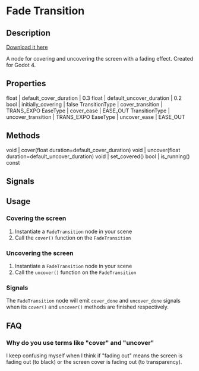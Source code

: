 # Fade Transition
## Description
[Download it here](https://godotengine.org/asset-library/asset/1663)

A node for covering and uncovering the screen with a fading effect. Created for Godot 4.

## Properties
float | default_cover_duration | 0.3
float | default_uncover_duration | 0.2
bool | initially_covering | false
TransitionType | cover_transition | TRANS_EXPO
EaseType | cover_ease | EASE_OUT
TransitionType | uncover_transition | TRANS_EXPO
EaseType | uncover_ease | EASE_OUT

## Methods
void | cover(float duration=default_cover_duration)
void | uncover(float duration=default_uncover_duration)
void | set_covered()
bool | is_running() const

## Signals



## Usage
### Covering the screen
1. Instantiate a `FadeTransition` node in your scene
2. Call the `cover()` function on the `FadeTransition`

### Uncovering the screen
1. Instantiate a `FadeTransition` node in your scene
2. Call the `uncover()` function on the `FadeTransition`

### Signals
The `FadeTransition` node will emit `cover_done` and `uncover_done` signals when its `cover()` and `uncover()` methods are finished respectively.

## FAQ
### Why do you use terms like "cover" and "uncover"
I keep confusing myself when I think if "fading out" means the screen is fading out (to black) or the screen cover is fading out (to transparency).
